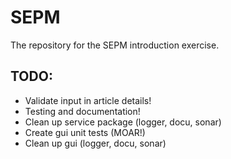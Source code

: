 # SEPM
The repository for the SEPM introduction exercise. 

## TODO:
- Validate input in article details!
- Testing and documentation!
- Clean up service package (logger, docu, sonar)
- Create gui unit tests (MOAR!)
- Clean up gui (logger, docu, sonar)
